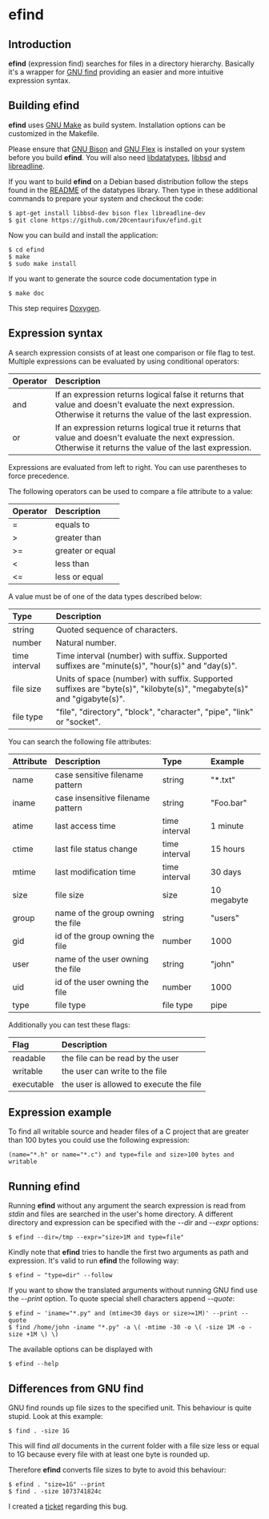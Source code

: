 # efind

## Introduction

**efind** (expression find) searches for files in a directory hierarchy.
Basically it's a wrapper for [GNU find](https://www.gnu.org/software/findutils/)
providing an easier and more intuitive expression syntax.

## Building efind

**efind** uses [GNU Make](https://www.gnu.org/software/make/) as build system.
Installation options can be customized in the Makefile.

Please ensure that [GNU Bison](https://www.gnu.org/software/bison/) and
[GNU Flex](https://www.gnu.org/software/flex/) is installed on your system before
you build **efind**. You will also need [libdatatypes](https://github.com/20centaurifux/datatypes),
[libbsd](https://libbsd.freedesktop.org/wiki/) and
[libreadline](https://cnswww.cns.cwru.edu/php/chet/readline/rltop.html).

If you want to build **efind** on a Debian based distribution follow the steps found in the
[README](https://github.com/20centaurifux/datatypes/blob/master/README.md) of the datatypes
library. Then type in these additional commands to prepare your system and checkout the code:

```
$ apt-get install libbsd-dev bison flex libreadline-dev
$ git clone https://github.com/20centaurifux/efind.git
```

Now you can build and install the application:

```
$ cd efind
$ make
$ sudo make install
```

If you want to generate the source code documentation type in

```
$ make doc
```

This step requires [Doxygen](http://www.stack.nl/~dimitri/doxygen/).


## Expression syntax

A search expression consists of at least one comparison or file flag to test. Multiple
expressions can be evaluated by using conditional operators:

| Operator | Description                                                                                                                                                   |
| :------- | :------------------------------------------------------------------------------------------------------------------------------------------------------------ |
| and      | If an expression returns logical false it returns that value and doesn't evaluate the next expression. Otherwise it returns the value of the last expression. |
| or       | If an expression returns logical true it returns that value and doesn't evaluate the next expression. Otherwise it returns the value of the last expression.  |

Expressions are evaluated from left to right. You can use parentheses to force precedence.

The following operators can be used to compare a file attribute to a value:

| Operator | Description      |
| :------- | :--------------- |
| =        | equals to        |
| >        | greater than     |
| >=       | greater or equal |
| <        | less than        |
| <=       | less or equal    |

A value must be of one of the data types described below:

| Type          | Description                                                                                                            |
| :------------ | :--------------------------------------------------------------------------------------------------------------------- |
| string        | Quoted sequence of characters.                                                                                         |
| number        | Natural number.                                                                                                        |
| time interval | Time interval (number) with suffix. Supported suffixes are "minute(s)", "hour(s)" and "day(s)".                        |
| file size     | Units of space (number) with suffix. Supported suffixes are "byte(s)", "kilobyte(s)", "megabyte(s)" and "gigabyte(s)". |
| file type     | "file", "directory", "block", "character", "pipe", "link" or "socket".                                                 |

You can search the following file attributes:

| Attribute | Description                       | Type            | Example     |
| :-------- | :-------------------------------- | :-------------- | :---------- |
| name      | case sensitive filename pattern   | string          | "*.txt"     |
| iname     | case insensitive filename pattern | string          | "Foo.bar"   |
| atime     | last access time                  | time interval   | 1 minute    |
| ctime     | last file status change           | time interval   | 15 hours    |
| mtime     | last modification time            | time interval   | 30 days     |
| size      | file size                         | size            | 10 megabyte |
| group     | name of the group owning the file | string          | "users"     |
| gid       | id of the group owning the file   | number          | 1000        |
| user      | name of the user owning the file  | string          | "john"      |
| uid       | id of the user owning the file    | number          | 1000        |
| type      | file type                         | file type       | pipe        |

Additionally you can test these flags:

| Flag       | Description                             |
| :--------- | :-------------------------------------- |
| readable   | the file can be read by the user        |
| writable   | the user can write to the file          |
| executable | the user is allowed to execute the file |

## Expression example

To find all writable source and header files of a C project that are greater than 100 bytes you could
use the following expression:

```
(name="*.h" or name="*.c") and type=file and size>100 bytes and writable
```

## Running efind

Running **efind** without any argument the search expression is read from *stdin*
and files are searched in the user's home directory. A different directory and
expression can be specified with the *--dir* and *--expr* options:

```
$ efind --dir=/tmp --expr="size>1M and type=file"
```

Kindly note that **efind** tries to handle the first two arguments as path
and expression. It's valid to run **efind** the following way:

```
$ efind ~ "type=dir" --follow
```

If you want to show the translated arguments without running GNU find use the
*--print* option. To quote special shell characters append *--quote*:

```
$ efind ~ 'iname="*.py" and (mtime<30 days or size>=1M)' --print --quote
$ find /home/john -iname "*.py" -a \( -mtime -30 -o \( -size 1M -o -size +1M \) \)
```

The available options can be displayed with

```
$ efind --help
```

## Differences from GNU find

GNU find rounds up file sizes to the specified unit. This behaviour is quite stupid.
Look at this example:

```
$ find . -size 1G
```

This will find *all* documents in the current folder with a file size less or equal
to 1G because every file with at least one byte is rounded up.

Therefore **efind** converts file sizes to byte to avoid this behaviour:

```
$ efind . "size=1G" --print
$ find . -size 1073741824c
```

I created a [ticket](https://savannah.gnu.org/bugs/?46815) regarding this bug.

